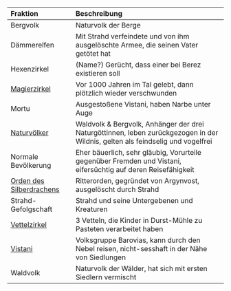 | Fraktion | Beschreibung |
|:------------|:----------------|
| Bergvolk | Naturvolk der Berge |
| Dämmerelfen | Mit Strahd verfeindete und von ihm ausgelöschte Armee, die seinen Vater getötet hat |
| Hexenzirkel | (Name?) Gerücht, dass einer bei Berez existieren soll |
| [Magierzirkel](https://lolindhir.github.io/PnP/campaigns/strahd/factions/magierzirkel) | Vor 1000 Jahren im Tal gelebt, dann plötzlich wieder verschwunden |
| Mortu | Ausgestoßene Vistani, haben Narbe unter Auge |
| [Naturvölker](https://lolindhir.github.io/PnP/campaigns/strahd/factions/naturvölker) | Waldvolk & Bergvolk, Anhänger der drei Naturgöttinnen, leben zurückgezogen in der Wildnis, gelten als feindselig und vogelfrei |
| Normale Bevölkerung | Eher bäuerlich, sehr gläubig, Vorurteile gegenüber Fremden und Vistani, eifersüchtig auf deren Reisefähigkeit |
| [Orden des Silberdrachens](https://lolindhir.github.io/PnP/campaigns/strahd/factions/silberorden) | Ritterorden, gegründet von Argynvost, ausgelöscht durch Strahd |
| Strahd-Gefolgschaft | Strahd und seine Untergebenen und Kreaturen |
| [Vettelzirkel](https://lolindhir.github.io/PnP/campaigns/strahd/factions/vettelzirkel) | 3 Vetteln, die Kinder in Durst-Mühle zu Pasteten verarbeitet haben |
| [Vistani](https://lolindhir.github.io/PnP/campaigns/strahd/factions/vistani) | Volksgruppe Barovias, kann durch den Nebel reisen, nicht-sesshaft in der Nähe von Siedlungen |
| Waldvolk | Naturvolk der Wälder, hat sich mit ersten Siedlern vermischt |
